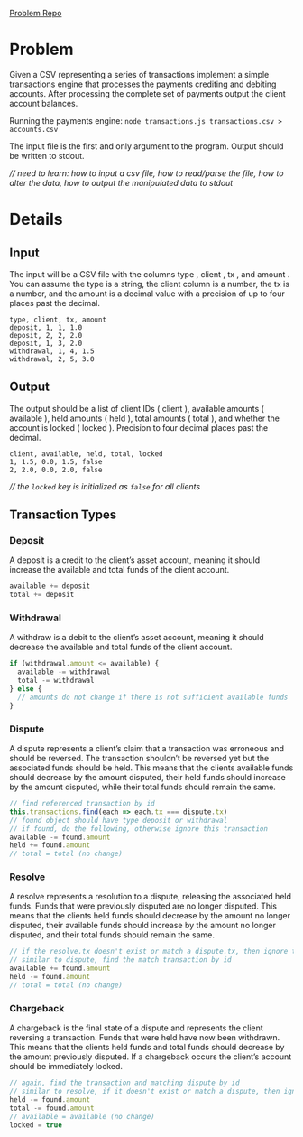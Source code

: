 [Problem Repo](https://github.com/sumup-challenges/payment-engine)

# Problem

Given a CSV representing a series of transactions implement a simple transactions engine that processes the payments crediting and debiting accounts. After processing the complete set of payments output the client account balances.

Running the payments engine:
 `node transactions.js transactions.csv > accounts.csv`  

The input file is the first and only argument to the program. Output should be written to stdout.

*// need to learn: how to input a csv file, how to read/parse the file, how to alter the data, how to output the manipulated data to stdout*

# Details

## Input

The input will be a CSV file with the columns type , client , tx , and amount . You can assume the type is a string, the client column is a number, the tx is a number, and the amount is a decimal value with a precision of up to four places past the decimal.

``` csv
type, client, tx, amount
deposit, 1, 1, 1.0
deposit, 2, 2, 2.0
deposit, 1, 3, 2.0
withdrawal, 1, 4, 1.5
withdrawal, 2, 5, 3.0
```

## Output

The output should be a list of client IDs ( client ), available amounts ( available ), held amounts ( held ), total amounts ( total ), and whether the account is locked ( locked ). Precision to four decimal places past the decimal.

``` csv
client, available, held, total, locked
1, 1.5, 0.0, 1.5, false
2, 2.0, 0.0, 2.0, false
```
*// the `locked` key is initialized as `false` for all clients*

## Transaction Types

### Deposit

A deposit is a credit to the client’s asset account, meaning it should increase the available and total funds of the client account.

``` javascript
available += deposit
total += deposit
```

### Withdrawal

A withdraw is a debit to the client’s asset account, meaning it should decrease the available and total funds of the client account.

``` javascript
if (withdrawal.amount <= available) {
  available -= withdrawal
  total -= withdrawal
} else {
  // amounts do not change if there is not sufficient available funds
}
```

### Dispute

A dispute represents a client’s claim that a transaction was erroneous and should be reversed. The transaction shouldn’t be reversed yet but the associated funds should be held. This means that the clients available funds should decrease by the amount disputed, their held funds should increase by the amount disputed, while their total funds should remain the same.

``` javascript
// find referenced transaction by id
this.transactions.find(each => each.tx === dispute.tx)
// found object should have type deposit or withdrawal
// if found, do the following, otherwise ignore this transaction
available -= found.amount
held += found.amount
// total = total (no change)
```

### Resolve

A resolve represents a resolution to a dispute, releasing the associated held funds. Funds that were previously disputed are no longer disputed. This means that the clients held funds should decrease by the amount no longer disputed, their available funds should increase by the amount no longer disputed, and their total funds should remain the same.

``` javascript
// if the resolve.tx doesn't exist or match a dispute.tx, then ignore the resolve
// similar to dispute, find the match transaction by id
available += found.amount
held -= found.amount
// total = total (no change)
```

### Chargeback

A chargeback is the final state of a dispute and represents the client reversing a transaction. Funds that were held have now been withdrawn. This means that the clients held funds and total funds should decrease by the amount previously disputed. If a chargeback occurs the client’s account should be immediately locked.

``` javascript
// again, find the transaction and matching dispute by id
// similar to resolve, if it doesn't exist or match a dispute, then ignore the chargeback
held -= found.amount
total -= found.amount
// available = available (no change)
locked = true
```